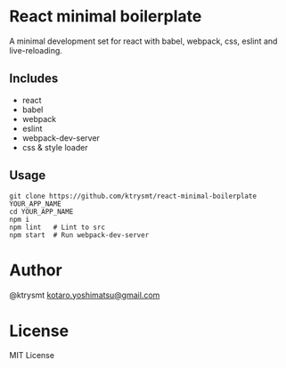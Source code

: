 # React minimal boilerplate

A minimal development set for react with babel, webpack, css, eslint and live-reloading.

## Includes

- react
- babel
- webpack
- eslint
- webpack-dev-server
- css & style loader

## Usage

```
git clone https://github.com/ktrysmt/react-minimal-boilerplate YOUR_APP_NAME
cd YOUR_APP_NAME
npm i
npm lint   # Lint to src
npm start  # Run webpack-dev-server
```

# Author

@ktrysmt <kotaro.yoshimatsu@gmail.com>

# License

MIT License
